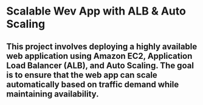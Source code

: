 # Scalable Wev App with ALB & Auto Scaling

## This project involves deploying a highly available web application using Amazon EC2, Application Load Balancer (ALB), and Auto Scaling. The goal is to ensure that the web app can scale automatically based on traffic demand while maintaining availability.
